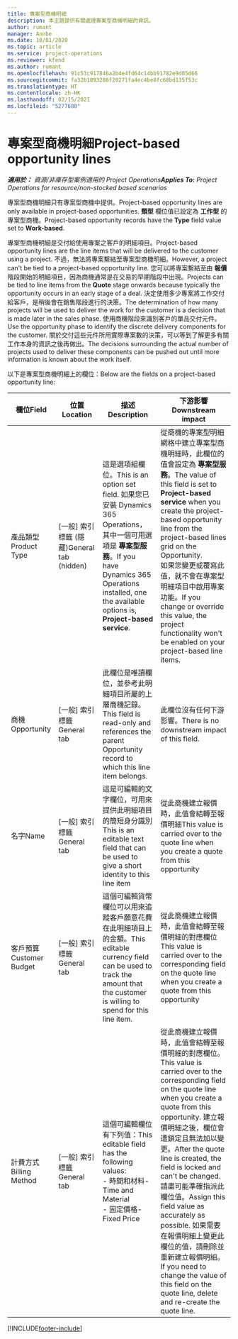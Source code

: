 ```yaml
---
title: 專案型商機明細
description: 本主題提供有關處理專案型商機明細的資訊。
author: rumant
manager: Annbe
ms.date: 10/01/2020
ms.topic: article
ms.service: project-operations
ms.reviewer: kfend
ms.author: rumant
ms.openlocfilehash: 91c53c917846a2b4e4fd64c14bb91782e9d05d66
ms.sourcegitcommit: fa32b1893286f20271fa4ec4be8fc68bd135f53c
ms.translationtype: HT
ms.contentlocale: zh-HK
ms.lasthandoff: 02/15/2021
ms.locfileid: "5277680"
---
```

# <a name="project-based-opportunity-lines"></a><span data-ttu-id="30101-103">專案型商機明細</span><span class="sxs-lookup"><span data-stu-id="30101-103">Project-based opportunity lines</span></span>

<span data-ttu-id="30101-104">_**適用於：** 資源/非庫存型案例適用的 Project Operations_</span><span class="sxs-lookup"><span data-stu-id="30101-104">_**Applies To:** Project Operations for resource/non-stocked based scenarios_</span></span>


<span data-ttu-id="30101-105">專案型商機明細只有專案型商機中提供。</span><span class="sxs-lookup"><span data-stu-id="30101-105">Project-based opportunity lines are only available in project-based opportunities.</span></span> <span data-ttu-id="30101-106">**類型** 欄位值已設定為 **工作型** 的專案型商機。</span><span class="sxs-lookup"><span data-stu-id="30101-106">Project-based opportunity records have the **Type** field value set to **Work-based**.</span></span>

<span data-ttu-id="30101-107">專案型商機明細是交付給使用專案之客戶的明細項目。</span><span class="sxs-lookup"><span data-stu-id="30101-107">Project-based opportunity lines are the line items that will be delivered to the customer using a project.</span></span> <span data-ttu-id="30101-108">不過，無法將專案繫結至專案型商機明細。</span><span class="sxs-lookup"><span data-stu-id="30101-108">However, a project can't be tied to a project-based opportunity line.</span></span> <span data-ttu-id="30101-109">您可以將專案繫結至由 **報價** 階段開始的明細項目，因為商機通常是在交易的早期階段中出現。</span><span class="sxs-lookup"><span data-stu-id="30101-109">Projects can be tied to line items from the **Quote** stage onwards because typically the opportunity occurs in an early stage of a deal.</span></span> <span data-ttu-id="30101-110">決定使用多少專案將工作交付給客戶，是稍後會在銷售階段進行的決策。</span><span class="sxs-lookup"><span data-stu-id="30101-110">The determination of how many projects will be used to deliver the work for the customer is a decision that is made later in the sales phase.</span></span> <span data-ttu-id="30101-111">使用商機階段來識別客戶的單品交付元件。</span><span class="sxs-lookup"><span data-stu-id="30101-111">Use the opportunity phase to identify the discrete delivery components for the customer.</span></span> <span data-ttu-id="30101-112">關於交付這些元件所用實際專案數的決策，可以等到了解更多有關工作本身的資訊之後再做出。</span><span class="sxs-lookup"><span data-stu-id="30101-112">The decisions surrounding the actual number of projects used to deliver these components can be pushed out until more information is known about the work itself.</span></span>

<span data-ttu-id="30101-113">以下是專案型商機明細上的欄位：</span><span class="sxs-lookup"><span data-stu-id="30101-113">Below are the fields on a project-based opportunity line:</span></span>

| <span data-ttu-id="30101-114">**欄位**</span><span class="sxs-lookup"><span data-stu-id="30101-114">**Field**</span></span> | <span data-ttu-id="30101-115">**位置**</span><span class="sxs-lookup"><span data-stu-id="30101-115">**Location**</span></span> | <span data-ttu-id="30101-116">**描述**</span><span class="sxs-lookup"><span data-stu-id="30101-116">**Description**</span></span> | <span data-ttu-id="30101-117">**下游影響**</span><span class="sxs-lookup"><span data-stu-id="30101-117">**Downstream impact**</span></span> |
| --- | --- | --- | --- |
| <span data-ttu-id="30101-118">產品類型</span><span class="sxs-lookup"><span data-stu-id="30101-118">Product Type</span></span> | <span data-ttu-id="30101-119">[一般] 索引標籤 (隱藏)</span><span class="sxs-lookup"><span data-stu-id="30101-119">General tab (hidden)</span></span> | <span data-ttu-id="30101-120">這是選項組欄位。</span><span class="sxs-lookup"><span data-stu-id="30101-120">This is an option set field.</span></span> <span data-ttu-id="30101-121">如果您已安裝 Dynamics 365 Operations，其中一個可用選項是 **專案型服務**。</span><span class="sxs-lookup"><span data-stu-id="30101-121">If you have Dynamics 365 Operations installed, one the available options is, **Project-based service**.</span></span>  | <span data-ttu-id="30101-122">從商機的專案型明細網格中建立專案型商機明細時，此欄位的值會設定為 **專案型服務**。</span><span class="sxs-lookup"><span data-stu-id="30101-122">The value of this field is set to **Project-based service** when you create the project-based opportunity line from the project-based lines grid on the Opportunity.</span></span> <br> <span data-ttu-id="30101-123">如果您變更或覆寫此值，就不會在專案型明細項目中啟用專案功能。</span><span class="sxs-lookup"><span data-stu-id="30101-123">If you change or override this value, the project functionality won't be enabled on your project-based line items.</span></span> |
| <span data-ttu-id="30101-124">商機​​</span><span class="sxs-lookup"><span data-stu-id="30101-124">Opportunity</span></span> | <span data-ttu-id="30101-125">[一般] 索引標籤</span><span class="sxs-lookup"><span data-stu-id="30101-125">General tab</span></span> | <span data-ttu-id="30101-126">此欄位是唯讀欄位，並參考此明細項目所屬的上層商機記錄。</span><span class="sxs-lookup"><span data-stu-id="30101-126">This field is read-only and references the parent Opportunity record to which this line item belongs.</span></span> | <span data-ttu-id="30101-127">此欄位沒有任何下游影響。</span><span class="sxs-lookup"><span data-stu-id="30101-127">There is no downstream impact of this field.</span></span> |
| <span data-ttu-id="30101-128">名字</span><span class="sxs-lookup"><span data-stu-id="30101-128">Name</span></span> | <span data-ttu-id="30101-129">[一般] 索引標籤</span><span class="sxs-lookup"><span data-stu-id="30101-129">General tab</span></span> | <span data-ttu-id="30101-130">這是可編輯的文字欄位，可用來提供此明細項目的簡短身分識別</span><span class="sxs-lookup"><span data-stu-id="30101-130">This is an editable text field that can be used to give a short identity to this line item</span></span> | <span data-ttu-id="30101-131">從此商機建立報價時，此值會結轉至報價明細</span><span class="sxs-lookup"><span data-stu-id="30101-131">This value is carried over to the quote line when you create a quote from this opportunity</span></span> |
| <span data-ttu-id="30101-132">客戶預算</span><span class="sxs-lookup"><span data-stu-id="30101-132">Customer Budget</span></span> | <span data-ttu-id="30101-133">[一般] 索引標籤</span><span class="sxs-lookup"><span data-stu-id="30101-133">General tab</span></span> | <span data-ttu-id="30101-134">這個可編輯貨幣欄位可以用來追蹤客戶願意花費在此明細項目上的金額。</span><span class="sxs-lookup"><span data-stu-id="30101-134">This editable currency field can be used to track the amount that the customer is willing to spend for this line item.</span></span> | <span data-ttu-id="30101-135">從此商機建立報價時，此值會結轉至報價明細的對應欄位</span><span class="sxs-lookup"><span data-stu-id="30101-135">This value is carried over to the corresponding field on the quote line when you create a quote from this opportunity</span></span> |
| <span data-ttu-id="30101-136">計費方式</span><span class="sxs-lookup"><span data-stu-id="30101-136">Billing Method</span></span> | <span data-ttu-id="30101-137">[一般] 索引標籤</span><span class="sxs-lookup"><span data-stu-id="30101-137">General tab</span></span> | <span data-ttu-id="30101-138">這個可編輯欄位有下列值：</span><span class="sxs-lookup"><span data-stu-id="30101-138">This editable field has the following values:</span></span></br><span data-ttu-id="30101-139">- 時間和材料</span><span class="sxs-lookup"><span data-stu-id="30101-139">- Time and Material</span></span></br><span data-ttu-id="30101-140">- 固定價格</span><span class="sxs-lookup"><span data-stu-id="30101-140">- Fixed Price</span></span> | <span data-ttu-id="30101-141">從此商機建立報價時，此值會結轉至報價明細的對應欄位。</span><span class="sxs-lookup"><span data-stu-id="30101-141">This value is carried over to the corresponding field on the quote line when you create a quote from this opportunity.</span></span> <span data-ttu-id="30101-142">建立報價明細之後，欄位會遭鎖定且無法加以變更。</span><span class="sxs-lookup"><span data-stu-id="30101-142">After the quote line is created, the field is locked and can't be changed.</span></span> <span data-ttu-id="30101-143">請盡可能準確指派此欄位值。</span><span class="sxs-lookup"><span data-stu-id="30101-143">Assign this field value as accurately as possible.</span></span> <span data-ttu-id="30101-144">如果需要在報價明細上變更此欄位的值，請刪除並重新建立報價明細。</span><span class="sxs-lookup"><span data-stu-id="30101-144">If you need to change the value of this field on the quote line, delete and re-create the quote line.</span></span> |


[!INCLUDE[footer-include](../includes/footer-banner.md)]